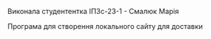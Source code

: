 Виконала студентентка ІПЗс-23-1 - Смалюк Марія

Програма для створення локального сайту для доставки

